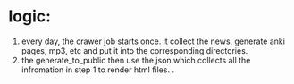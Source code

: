 
# logic:
  1. every day, the crawer job starts once.
     it collect the news, generate anki pages, mp3, etc and put it into the corresponding directories.
  2. the generate_to_public then use the json which collects all the infromation in step 1 to render html files.
 . 
